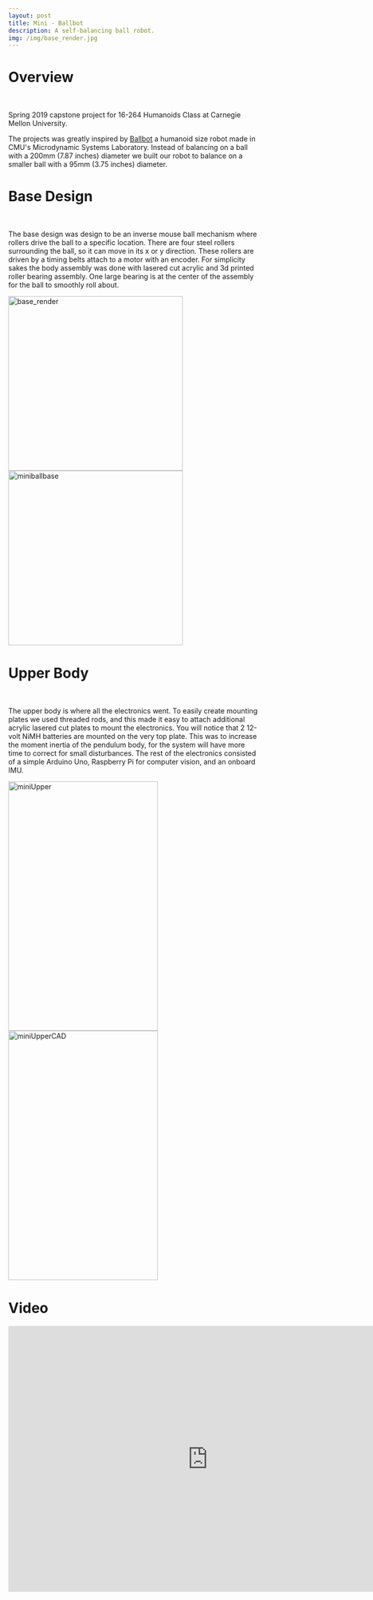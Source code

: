 ```yaml
---
layout: post
title: Mini - Ballbot
description: A self-balancing ball robot.
img: /img/base_render.jpg
---
```


# Overview
<br />

Spring  2019 capstone project for 16-264 Humanoids Class at Carnegie Mellon University.

The projects was greatly inspired by [Ballbot](https://www.youtube.com/watch?v=8BtDuzu2WeI) a humanoid size robot made in CMU's Microdynamic Systems Laboratory. Instead of balancing on a ball with a 200mm (7.87 inches) diameter we built our robot to balance on a smaller ball with a 95mm (3.75 inches) diameter.

# Base Design
<br />

The base design was design to be an inverse mouse ball mechanism where rollers drive the ball to a specific location. There are four steel rollers surrounding the ball, so it can move in its x or y direction. These rollers are driven by a timing belts attach to a motor with an encoder. For simplicity sakes the body assembly was done with lasered cut acrylic and 3d printed roller bearing assembly. One large bearing is at the center of the assembly for the ball to smoothly roll about.

<img src="http://krcarter.github.io/img/base_render.jpg" alt="base_render" width="350"/> <img src="http://krcarter.github.io/img/miniball_base.png" alt="miniballbase" width="350"/>

# Upper Body
<br />

The upper body is where all the electronics went. To easily create mounting plates we used threaded rods, and this made it easy to attach additional acrylic lasered cut plates to mount the electronics. You will notice that 2 12-volt NiMH batteries are mounted on the very top plate. This was to increase the moment inertia of the pendulum body, for the system will have more time to correct for small disturbances. The rest of the electronics consisted of a simple Arduino Uno, Raspberry Pi for computer vision, and an onboard IMU. 

<img src="http://krcarter.github.io/img/miniUpperReal.jpg" alt="miniUpper" width="300" height ="500"/> <img src="http://krcarter.github.io/img/miniUpperCAD.png" alt="miniUpperCAD" width="300" height ="500"/>

# Video

<iframe width="800" height="533" src="https://www.youtube.com/embed/D2wQ3jEPfwY" frameborder="0" allow="accelerometer; autoplay; encrypted-media; gyroscope; picture-in-picture" allowfullscreen></iframe>
